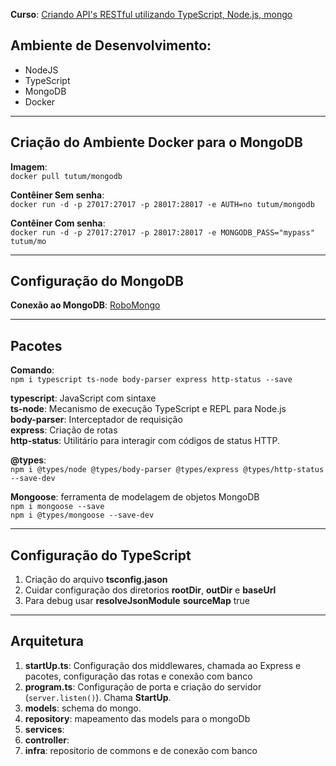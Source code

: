 **Curso**: [Criando API's RESTful utilizando TypeScript, Node.js, mongo](https://www.udemy.com/course/criando-apis-restful-utilizando-typescript-node-e-mongodb/)

## Ambiente de Desenvolvimento:

* NodeJS
* TypeScript
* MongoDB
* Docker
  
------------------------------

## Criação do Ambiente Docker para o MongoDB
**Imagem**:  
 ```docker pull tutum/mongodb```

**Contêiner Sem senha**:  
```docker run -d -p 27017:27017 -p 28017:28017 -e AUTH=no tutum/mongodb```

**Contêiner Com senha**:  
```docker run -d -p 27017:27017 -p 28017:28017 -e MONGODB_PASS="mypass" tutum/mo```

------------------------------

## Configuração do MongoDB
**Conexão ao MongoDB**: [RoboMongo](https://robomongo.org/download)

------------------------------

## Pacotes
**Comando**:  
```npm i typescript ts-node body-parser express http-status --save```

**typescript**: JavaScript com sintaxe  
**ts-node**: Mecanismo de execução TypeScript e REPL para Node.js  
**body-parser**: Interceptador de requisição  
**express**: Criação de rotas  
**http-status**: Utilitário para interagir com códigos de status HTTP.

**@types**:  
```npm i @types/node @types/body-parser @types/express @types/http-status --save-dev```

**Mongoose**: ferramenta de modelagem de objetos MongoDB  
```npm i mongoose --save```  
```npm i @types/mongoose --save-dev```  

------------------------------

## Configuração do **TypeScript**
1. Criação do arquivo **tsconfig.jason**
2. Cuidar configuração dos diretorios **rootDir**, **outDir** e **baseUrl**
3. Para debug usar **resolveJsonModule** **sourceMap** true

------------------------------

## Arquitetura
1. **startUp.ts**: Configuração dos middlewares, chamada ao Express e pacotes, configuração das rotas e conexão com banco
2. **program.ts**: Configuração de porta e criação do servidor (```server.listen()```). Chama **StartUp**.
3. **models**: schema do mongo.
4. **repository**: mapeamento das models para o mongoDb
5. **services**: 
6. **controller**: 
7. **infra**: repositorio de commons e de conexão com banco